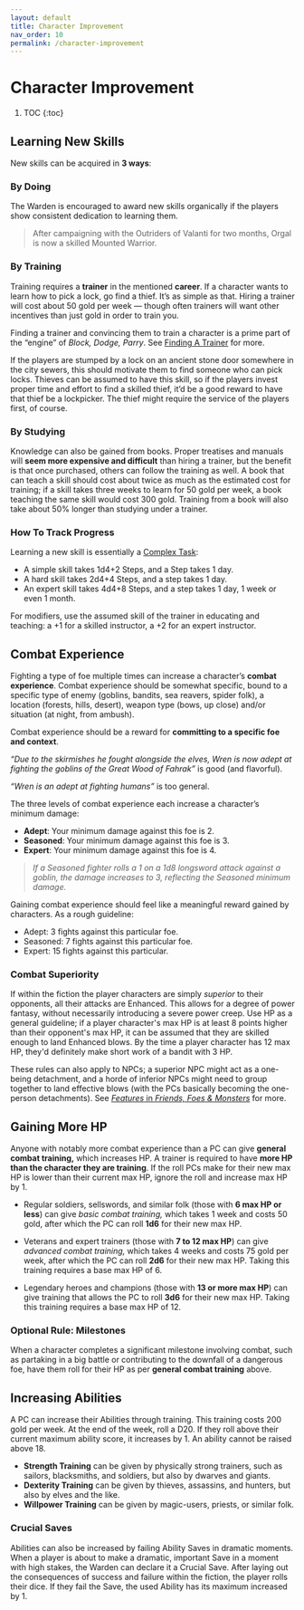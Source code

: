 ```yaml
---
layout: default
title: Character Improvement
nav_order: 10
permalink: /character-improvement
---
```

# Character Improvement
1. TOC
{:toc}
## Learning New Skills

New skills can be acquired in **3 ways**:

### By Doing

The Warden is encouraged to award new skills organically if the players show consistent dedication to learning them.

> After campaigning with the Outriders of Valanti for two months, Orgal is now a skilled Mounted Warrior.

### By Training

Training requires a **trainer** in the mentioned **career**. If a character wants to learn how to pick a lock, go find a thief. It’s as simple as that. Hiring a trainer will cost about 50 gold per week — though often trainers will want other incentives than just gold in order to train you.

Finding a trainer and convincing them to train a character is a prime part of the “engine” of *Block, Dodge, Parry*. See [Finding A Trainer](/tools-tables.html#finding-a-trainer) for more.

If the players are stumped by a lock on an ancient stone door somewhere in the city sewers, this should motivate them to find someone who can pick locks. Thieves can be assumed to have this skill, so if the players invest proper time and effort to find a skilled thief, it’d be a good reward to have that thief be a lockpicker. The thief might require the service of the players first, of course.

### By Studying

Knowledge can also be gained from books. Proper treatises and manuals will **seem more expensive and difficult** than hiring a trainer, but the benefit is that once purchased, others can follow the training as well. A book that can teach a skill should cost about twice as much as the estimated cost for training; if a skill takes three weeks to learn for 50 gold per week, a book teaching the same skill would cost 300 gold. Training from a book will also take about 50% longer than studying under a trainer.

### How To Track Progress

Learning a new skill is essentially a [Complex Task](/complex-task):

- A simple skill takes 1d4+2 Steps, and a Step takes 1 day.
- A hard skill takes 2d4+4 Steps, and a step takes 1 day.
- An expert skill takes 4d4+8 Steps, and a step takes 1 day, 1 week or even 1 month.

For modifiers, use the assumed skill of the trainer in educating and teaching: a +1 for a skilled instructor, a +2 for an expert instructor.

## Combat Experience

Fighting a type of foe multiple times can increase a character’s **combat experience**. Combat experience should be somewhat specific, bound to a specific type of enemy (goblins, bandits, sea reavers, spider folk), a location (forests, hills, desert), weapon type (bows, up close) and/or situation (at night, from ambush).

Combat experience should be a reward for **committing to a specific foe and context**.

*“Due to the skirmishes he fought alongside the elves, Wren is now adept at fighting the goblins of the Great Wood of Fahrak”* is good (and flavorful).

*“Wren is an adept at fighting humans”* is too general.

The three levels of combat experience each increase a character’s minimum damage:

- **Adept**: Your minimum damage against this foe is 2.
- **Seasoned**: Your minimum damage against this foe is 3.
- **Expert**: Your minimum damage against this foe is 4.

> *If a Seasoned fighter rolls a 1 on a 1d8 longsword attack against a goblin, the damage increases to 3, reflecting the Seasoned minimum damage.*

Gaining combat experience should feel like a meaningful reward gained by characters. As a rough guideline:

- Adept: 3 fights against this particular foe.
- Seasoned: 7 fights against this particular foe.
- Expert: 15 fights against this particular.

### Combat Superiority

If within the fiction the player characters are simply *superior* to their opponents, all their attacks are Enhanced. This allows for a degree of power fantasy, without necessarily introducing a severe power creep. Use HP as a general guideline; if a player character's max HP is at least 8 points higher than their opponent's max HP, it can be assumed that they are skilled enough to land Enhanced blows. By the time a player character has 12 max HP, they'd definitely make short work of a bandit with 3 HP.

These rules can also apply to NPCs; a superior NPC might act as a one-being detachment, and a horde of inferior NPCs might need to group together to land effective blows (with the PCs basically becoming the one-person detachments). See [*Features* in *Friends, Foes & Monsters*](/friends-foes-monsters#features) for more.

## Gaining More HP

Anyone with notably more combat experience than a PC can give **general combat training,** which increases HP. A trainer is required to have **more HP than the character they are training**. If the roll PCs make for their new max HP is lower than their current max HP, ignore the roll and increase max HP by 1.

- Regular soldiers, sellswords, and similar folk (those with **6 max HP or less**) can give *basic combat training,* which takes 1 week and costs 50 gold, after which the PC can roll **1d6** for their new max HP.

- Veterans and expert trainers (those with **7 to 12 max HP**) can give *advanced combat training,* which takes 4 weeks and costs 75 gold per week, after which the PC can roll **2d6** for their new max HP. Taking this training requires a base max HP of 6.

- Legendary heroes and champions (those with **13 or more max HP**) can give training that allows the PC to roll **3d6** for their new max HP. Taking this training requires a base max HP of 12.

### Optional Rule: Milestones

When a character completes a significant milestone involving combat, such as partaking in a big battle or contributing to the downfall of a dangerous foe, have them roll for their HP as per **general combat training** above.

## Increasing Abilities

A PC can increase their Abilities through training. This training costs 200 gold per week. At the end of the week, roll a D20. If they roll above their current maximum ability score, it increases by 1. An ability cannot be raised above 18.

- **Strength Training** can be given by physically strong trainers, such as sailors, blacksmiths, and soldiers, but also by dwarves and giants.
- **Dexterity Training** can be given by thieves, assassins, and hunters, but also by elves and the like.
- **Willpower Training** can be given by magic-users, priests, or similar folk.

### Crucial Saves

Abilities can also be increased by failing Ability Saves in dramatic moments. When a player is about to make a dramatic, important Save in a moment with high stakes, the Warden can declare it a Crucial Save. After laying out the consequences of success and failure within the fiction, the player rolls their dice. If they fail the Save, the used Ability has its maximum increased by 1.
